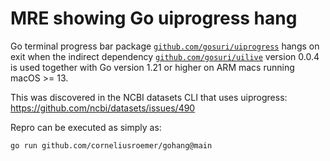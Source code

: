 # MRE showing Go uiprogress hang

Go terminal progress bar package [`github.com/gosuri/uiprogress`](https://github.com/gosuri/uiprogress) hangs on exit
when the indirect dependency [`github.com/gosuri/uilive`](https://github.com/gosuri/uilive) version 0.0.4 is used
together with Go version 1.21 or higher on ARM macs running macOS >= 13.

This was discovered in the NCBI datasets CLI that uses uiprogress: https://github.com/ncbi/datasets/issues/490

Repro can be executed as simply as:

```sh
go run github.com/corneliusroemer/gohang@main
```
